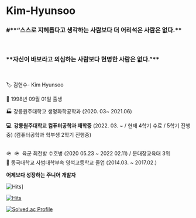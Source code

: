 # Kim-Hyunsoo


<h3>#**“스스로 지혜롭다고 생각하는 사람보다 더 어리석은 사람은 없다.**</h3>

<br>

<h3>**자신이 바보라고 의심하는 사람보다 현명한 사람은 없다.”** </h3>





<br>

🏷 김현수- Kim Hyunsoo
<br>

👶 1998년 09월 01일 출생
<br>

🏭  강릉원주대학교 생명화학공학과 (2020. 03~ 2021.06)
<br>

**💻  강릉원주대학교 컴퓨터공학과 재학중** (2022. 03. ~ / 현재 4학기 수료 / 5학기 진행중)
(컴퓨터공학과 학부생 2학기 진행중)

<br>
🪖  🪖  육군 최전방 수호병 (2020 05.23 ~ 2022 02.11) / 분대장교육대 3위
<br>
🏫 동국대학교 사범대학부속 영석고등학교 졸업 (2014.03. ~ 2017.02.)





**어제보다 성장하는 주니어 개발자**




![Hits](https://hits.seeyoufarm.com/api/count/incr/badge.svg?url=https%3A%2F%2Fgithub.com%2FHyunsoo1998%2FKim-Hyunsoo.git&count_bg=%2379C83D&title_bg=%23FDF600&icon=java.svg&icon_color=%23E7E7E7&title=hits&edge_flat=false)]


[![Hits](https://hits.seeyoufarm.com/api/count/incr/badge.svg?url=https%3A%2F%2Fgithub.com%2FHyunsoo1998%2FKim-Hyunsoo.git&count_bg=%2379C83D&title_bg=%2300A1FD&icon=mysql.svg&icon_color=%23E7E7E7&title=hits&edge_flat=false)](https://hits.seeyoufarm.com)




[![Solved.ac Profile](http://mazassumnida.wtf/api/v2/generate_badge?boj=hyunsu142)](https://solved.ac/hyunsu142/)
